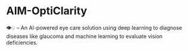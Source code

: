 # AIM-OptiClarity
👁️💡 – An AI-powered eye care solution using deep learning to diagnose diseases like glaucoma and machine learning to evaluate vision deficiencies.
